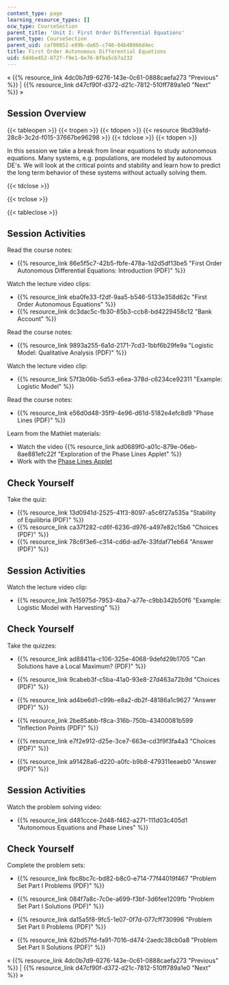 ```yaml
---
content_type: page
learning_resource_types: []
ocw_type: CourseSection
parent_title: 'Unit I: First Order Differential Equations'
parent_type: CourseSection
parent_uid: caf00851-e89b-da65-c746-04b48066d4ec
title: First Order Autonomous Differential Equations
uid: 6d4be452-872f-f9e1-8e76-8fba5cb7a232
---
```


« {{% resource_link 4dc0b7d9-6276-143e-0c61-0888caefa273 "Previous" %}} | {{% resource_link d47cf90f-d372-d21c-7812-510ff789a1e0 "Next" %}} »

Session Overview
----------------

{{< tableopen >}}
{{< tropen >}}
{{< tdopen >}}
{{< resource 9bd39afd-28c8-3c2d-f015-37667be96298 >}}
{{< tdclose >}}
{{< tdopen >}}


In this session we take a break from linear equations to study autonomous equations. Many systems, e.g. populations, are modeled by autonomous DE's. We will look at the critical points and stability and learn how to predict the long term behavior of these systems without actually solving them.


{{< tdclose >}}

{{< trclose >}}

{{< tableclose >}}

Session Activities
------------------

Read the course notes:

*   {{% resource_link 86e5f5c7-42b5-fbfe-478a-1d2d5df13be5 "First Order Autonomous Differential Equations: Introduction (PDF)" %}}

Watch the lecture video clips:

*   {{% resource_link eba0fe33-f2df-9aa5-b546-5133e358d62c "First Order Autonomous Equations" %}}
*   {{% resource_link dc3dac5c-fb30-85b3-ccb8-bd4229458c12 "Bank Account" %}}

Read the course notes:

*   {{% resource_link 9893a255-6a1d-2171-7cd3-1bbf6b29fe9a "Logistic Model: Qualitative Analysis (PDF)" %}}

Watch the lecture video clip:

*   {{% resource_link 57f3b06b-5d53-e6ea-378d-c6234ce92311 "Example: Logistic Model" %}}

Read the course notes:

*   {{% resource_link e56d0d48-35f9-4e96-d61d-5182e4efc8d9 "Phase Lines (PDF)" %}}

Learn from the Mathlet materials:

*   Watch the video {{% resource_link ad0689f0-a01c-879e-06eb-8ae881efc22f "Exploration of the Phase Lines Applet" %}}
*   Work with the [Phase Lines Applet](/ans7870/18/18.03SC/phaseLines.html "Open in a new window.")

Check Yourself
--------------

Take the quiz:

*   {{% resource_link 13d0941d-2525-41f3-8097-a5c6f27a535a "Stability of Equilibria (PDF)" %}}
*   {{% resource_link ca37f282-cd6f-6236-d976-a497e82c15b6 "Choices (PDF)" %}}
*   {{% resource_link 78c6f3e6-c314-cd6d-ad7e-33fdaf71eb64 "Answer (PDF)" %}}

Session Activities
------------------

Watch the lecture video clip:

*   {{% resource_link 7e15975d-7953-4ba7-a77e-c9bb342b50f6 "Example: Logistic Model with Harvesting" %}}

Check Yourself
--------------

Take the quizzes:

*   {{% resource_link ad88411a-c106-325e-4068-9defd29b1705 "Can Solutions have a Local Maximum? (PDF)" %}}
*   {{% resource_link 9cabeb3f-c5ba-41a0-93e8-27d463a72b9d "Choices (PDF)" %}}
*   {{% resource_link ad4be6d1-c99b-e8a2-db2f-48186a1c9627 "Answer (PDF)" %}}
  
*   {{% resource_link 2be85abb-f8ca-316b-750b-43400081b599 "Inflection Points (PDF)" %}}
*   {{% resource_link e7f2e912-d25e-3ce7-663e-cd3f9f3fa4a3 "Choices (PDF)" %}}
*   {{% resource_link a91428a6-d220-a0fc-b9b8-479311eeaeb0 "Answer (PDF)" %}}

Session Activities
------------------

Watch the problem solving video:

*   {{% resource_link d481ccce-2d48-f462-a271-111d03c405d1 "Autonomous Equations and Phase Lines" %}}

Check Yourself
--------------

Complete the problem sets:

*   {{% resource_link fbc8bc7c-bd82-b8c0-e714-77f44019f467 "Problem Set Part I Problems (PDF)" %}}
*   {{% resource_link 084f7a8c-7c0e-a699-f3bf-3d6fee1209fb "Problem Set Part I Solutions (PDF)" %}}
  
*   {{% resource_link da15a5f8-9fc5-1e07-0f7d-077cff730996 "Problem Set Part II Problems (PDF)" %}}
*   {{% resource_link 62bd57fd-fa91-7016-d474-2aedc38cb0a8 "Problem Set Part II Solutions (PDF)" %}}

« {{% resource_link 4dc0b7d9-6276-143e-0c61-0888caefa273 "Previous" %}} | {{% resource_link d47cf90f-d372-d21c-7812-510ff789a1e0 "Next" %}} »